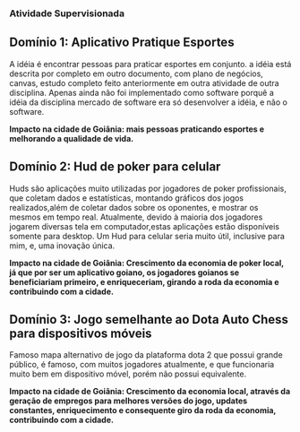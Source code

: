 <H3>Atividade Supervisionada</H3>

<h2>Domínio 1: Aplicativo Pratique Esportes</h2> 

A idéia é encontrar pessoas para praticar esportes em conjunto. a idéia está descrita por completo em outro documento, com plano de negócios, canvas, estudo completo feito anteriormente em outra atividade de outra disciplina. Apenas ainda não foi implementado como software porquê a idéia da disciplina mercado de software era só desenvolver a idéia, e não o software.

<b>Impacto na cidade de Goiânia: mais pessoas praticando esportes e melhorando a qualidade de vida.</b>

<h2>Domínio 2: Hud de poker para celular</h2>

Huds são aplicações muito utilizadas por jogadores de poker profissionais, que coletam dados e estatísticas, montando gráficos dos jogos realizados,além de coletar dados sobre os oponentes, e mostrar os mesmos em tempo real. Atualmente, devido à maioria dos jogadores jogarem diversas tela em computador,estas aplicações estão disponíveis somente para desktop. Um Hud para celular seria muito útil, inclusive para mim, e, uma inovação única.

<b>Impacto na cidade de Goiânia: Crescimento da economia de poker local, já que por ser um aplicativo goiano, os jogadores goianos se beneficiariam primeiro, e enriqueceriam, girando a roda da economia e contribuindo com a cidade.</b>

<h2>Domínio 3: Jogo semelhante ao Dota Auto Chess para dispositivos móveis</h2>

Famoso mapa alternativo de jogo da plataforma dota 2 que possui grande público, é famoso, com muitos jogadores atualmente, e que funcionaria muito bem em dispositivo móvel, porém não possui equivalente.

<b>Impacto na cidade de Goiânia: Crescimento da economia local, através da geração de empregos para melhores versões do jogo, updates constantes, enriquecimento e consequente giro da roda da economia, contribuindo com a cidade.<b>
